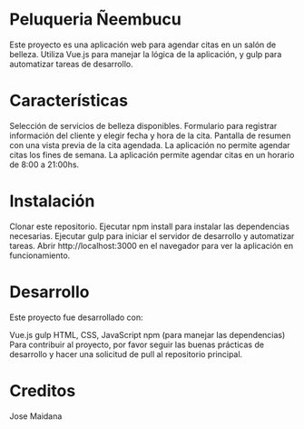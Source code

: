 # Peluqueria Ñeembucu
Este proyecto es una aplicación web para agendar citas en un salón de belleza. Utiliza Vue.js para manejar la lógica de la aplicación, y gulp para automatizar tareas de desarrollo.

# Características
Selección de servicios de belleza disponibles.
Formulario para registrar información del cliente y elegir fecha y hora de la cita.
Pantalla de resumen con una vista previa de la cita agendada.
La aplicación no permite agendar citas los fines de semana.
La aplicación permite agendar citas en un horario de 8:00 a 21:00hs.
# Instalación
Clonar este repositorio.
Ejecutar npm install para instalar las dependencias necesarias.
Ejecutar gulp para iniciar el servidor de desarrollo y automatizar tareas.
Abrir http://localhost:3000 en el navegador para ver la aplicación en funcionamiento.
# Desarrollo
Este proyecto fue desarrollado con:

Vue.js
gulp
HTML, CSS, JavaScript
npm (para manejar las dependencias)
Para contribuir al proyecto, por favor seguir las buenas prácticas de desarrollo y hacer una solicitud de pull al repositorio principal.
# Creditos
Jose Maidana
